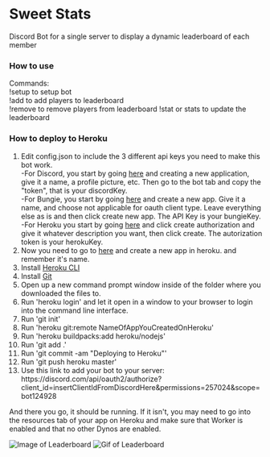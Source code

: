 # Sweet Stats
Discord Bot for a single server to display a dynamic leaderboard of each member

### How to use
Commands:  
!setup to setup bot  
!add to add players to leaderboard  
!remove to remove players from leaderboard
!stat or stats to update the leaderboard

### How to deploy to Heroku
1. Edit config.json to include the 3 different api keys you need to make this bot work.  
-For Discord, you start by going [here](https://discord.com/developers/applications) and creating a new application, give it a name, a profile picture, etc. Then go to the bot tab and copy the "token", that is your discordKey.  
-For Bungie, you start by going [here](https://www.bungie.net/en/Application) and create a new app. Give it a name, and choose not applicable for oauth client type. Leave everything else as is and then click create new app. The API Key is your bungieKey.  
-For Heroku you start by going [here](https://dashboard.heroku.com/account/applications) and click create authorization and give it whatever description you want, then click create. The autorization token is your herokuKey.
2. Now you need to go to [here](https://dashboard.heroku.com/new-app) and create a new app in heroku. and remember it's name. 
2. Install [Heroku CLI](https://devcenter.heroku.com/articles/heroku-command-line)
3. Install [Git](https://git-scm.com/downloads)
4. Open up a new command prompt window inside of the folder where you downloaded the files to.
5. Run 'heroku login' and let it open in a window to your browser to login into the command line interface.
6. Run 'git init'
7. Run 'heroku git:remote NameOfAppYouCreatedOnHeroku'
8. Run 'heroku buildpacks:add heroku/nodejs'
9. Run 'git add .'
10. Run 'git commit -am "Deploying to Heroku"'
11. Run 'git push heroku master'
12. Use this link to add your bot to your server:  
https://<!--This is a comment-->discord.com/api/oauth2/authorize?client_id=insertClientIdFromDiscordHere&permissions=257024&scope=bot124928

And there you go, it should be running. If it isn't, you may need to go into the resources tab of your app on Heroku and make sure that Worker is enabled and that no other Dynos are enabled. 

![Image of Leaderboard](https://i.imgur.com/L8cSBd6.png)
![Gif of Leaderboard](https://i.imgur.com/NHfutWH.gif)
